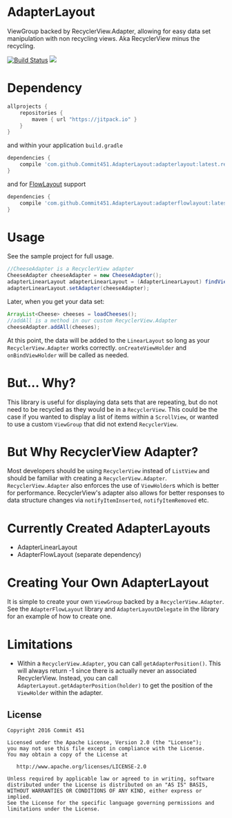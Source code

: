 # AdapterLayout
ViewGroup backed by RecyclerView.Adapter, allowing for easy data set manipulation with non recycling views. Aka RecyclerView minus the recycling.

[![Build Status](https://travis-ci.org/Commit451/AdapterLayout.svg?branch=master)](https://travis-ci.org/Commit451/AdapterLayout) [![](https://jitpack.io/v/Commit451/AdapterLayout.svg)](https://jitpack.io/#Commit451/AdapterLayout)

# Dependency
```gradle
allprojects {
    repositories {
        maven { url "https://jitpack.io" }
    }
}
```
and within your application `build.gradle`

```gradle
dependencies {
    compile 'com.github.Commit451.AdapterLayout:adapterlayout:latest.release.here'
}
```
and for [FlowLayout](https://github.com/blazsolar/FlowLayout) support
```gradle
dependencies {
    compile 'com.github.Commit451.AdapterLayout:adapterflowlayout:latest.release.here'
}
```

# Usage
See the sample project for full usage.
```java
//CheeseAdapter is a RecyclerView adapter
CheeseAdapter cheeseAdapter = new CheeseAdapter();
adapterLinearLayout adapterLinearLayout = (AdapterLinearLayout) findViewById(R.id.adapter_linear_layout);
adapterLinearLayout.setAdapter(cheeseAdapter);
```
Later, when you get your data set:
```java
ArrayList<Cheese> cheeses = loadCheeses();
//addAll is a method in our custom RecyclerView.Adapter
cheeseAdapter.addAll(cheeses);
```
At this point, the data will be added to the `LinearLayout` so long as your `RecyclerView.Adapter` works correctly. `onCreateViewHolder` and `onBindViewHolder` will be called as needed.

# But... Why?
This library is useful for displaying data sets that are repeating, but do not need to be recycled as they would be in a `RecyclerView`. This could be the case if you wanted to display a list of items within a `ScrollView`, or wanted to use a custom `ViewGroup` that did not extend `RecyclerView`.

# But Why RecyclerView Adapter?
Most developers should be using `RecyclerView` instead of `ListView` and should be familiar with creating a `RecyclerView.Adapter`. `RecyclerView.Adapter` also enforces the use of `ViewHolder`s which is better for performance. RecyclerView's adapter also allows for better responses to data structure changes via `notifyItemInserted`, `notifyItemRemoved` etc.

# Currently Created AdapterLayouts
- AdapterLinearLayout
- AdapterFlowLayout (separate dependency)

# Creating Your Own AdapterLayout
It is simple to create your own `ViewGroup` backed by a `RecyclerView.Adapter`. See the `AdapterFlowLayout` library and `AdapterLayoutDelegate` in the library for an example of how to create one.

# Limitations
- Within a `RecyclerView.Adapter`, you can call `getAdapterPosition()`. This will always return -1 since there is actually never an associated RecyclerView. Instead, you can call `AdapterLayout.getAdapterPosition(holder)` to get the position of the `ViewHolder` within the adapter.

License
--------

    Copyright 2016 Commit 451

    Licensed under the Apache License, Version 2.0 (the "License");
    you may not use this file except in compliance with the License.
    You may obtain a copy of the License at

       http://www.apache.org/licenses/LICENSE-2.0

    Unless required by applicable law or agreed to in writing, software
    distributed under the License is distributed on an "AS IS" BASIS,
    WITHOUT WARRANTIES OR CONDITIONS OF ANY KIND, either express or implied.
    See the License for the specific language governing permissions and
    limitations under the License.
